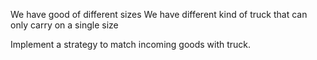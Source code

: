 We have good of different sizes
We have different kind of truck that can only carry on a single size

Implement a strategy to match incoming goods with truck.
